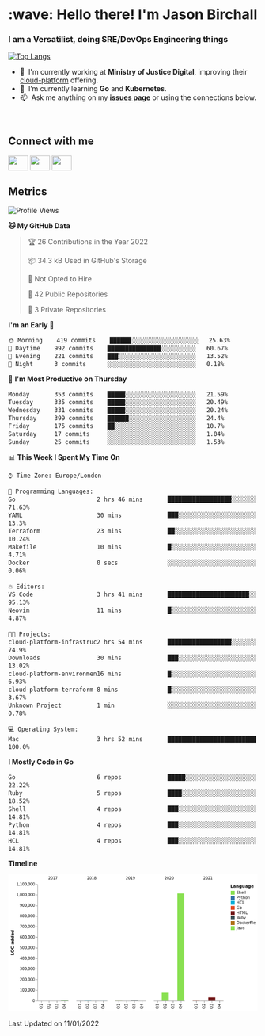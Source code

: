 <h1 align="left" id="jason-title">:wave: Hello there! I'm Jason Birchall</h1>
<h3 align="left">I am a Versatilist, doing SRE/DevOps Engineering things</h3>

[![Top Langs](https://github-readme-stats.vercel.app/api?username=jasonBirchall&show_icons=true&count_private=true&include_all_commits=true&theme=gruvbox)](https://github.com/anuraghazra/github-readme-stats)

- :office: &nbsp;I'm currently working at **Ministry of Justice Digital**, improving their [cloud-platform](https://github.com/ministryofjustice/cloud-platform) offering.
- :seedling: &nbsp;I’m currently learning **Go** and **Kubernetes**.
- :mailbox: &nbsp;Ask me anything on my **[issues page]** or using the connections below.


<br>

<h2>Connect with me</h2>
<p>
<a href="https://twitter.com/jsonBirchall" target="blank"><img align="center" src="https://cdn.jsdelivr.net/npm/simple-icons@3.0.1/icons/twitter.svg" alt="" height="30" width="40" /></a>
<a href="https://keybase.io/json0" target="blank"><img align="center" src="https://cdn.jsdelivr.net/npm/simple-icons@3.0.1/icons/keybase.svg" alt="" height="30" width="40" /></a>
<a href="https://www.reddit.com/user/kakorate" target="blank"><img align="center" src="https://cdn.jsdelivr.net/npm/simple-icons@3.0.1/icons/reddit.svg" alt="" height="30" width="40" /></a>
</p>

<h2>Metrics</h2>

<!--START_SECTION:waka-->
![Profile Views](http://img.shields.io/badge/Profile%20Views-1-blue)

**🐱 My GitHub Data** 

> 🏆 26 Contributions in the Year 2022
 > 
> 📦 34.3 kB Used in GitHub's Storage 
 > 
> 🚫 Not Opted to Hire
 > 
> 📜 42 Public Repositories 
 > 
> 🔑 3 Private Repositories  
 > 
**I'm an Early 🐤** 

```text
🌞 Morning    419 commits    ██████░░░░░░░░░░░░░░░░░░░   25.63% 
🌆 Daytime    992 commits    ███████████████░░░░░░░░░░   60.67% 
🌃 Evening    221 commits    ███░░░░░░░░░░░░░░░░░░░░░░   13.52% 
🌙 Night      3 commits      ░░░░░░░░░░░░░░░░░░░░░░░░░   0.18%

```
📅 **I'm Most Productive on Thursday** 

```text
Monday       353 commits    █████░░░░░░░░░░░░░░░░░░░░   21.59% 
Tuesday      335 commits    █████░░░░░░░░░░░░░░░░░░░░   20.49% 
Wednesday    331 commits    █████░░░░░░░░░░░░░░░░░░░░   20.24% 
Thursday     399 commits    ██████░░░░░░░░░░░░░░░░░░░   24.4% 
Friday       175 commits    ██░░░░░░░░░░░░░░░░░░░░░░░   10.7% 
Saturday     17 commits     ░░░░░░░░░░░░░░░░░░░░░░░░░   1.04% 
Sunday       25 commits     ░░░░░░░░░░░░░░░░░░░░░░░░░   1.53%

```


📊 **This Week I Spent My Time On** 

```text
⌚︎ Time Zone: Europe/London

💬 Programming Languages: 
Go                       2 hrs 46 mins       ██████████████████░░░░░░░   71.63% 
YAML                     30 mins             ███░░░░░░░░░░░░░░░░░░░░░░   13.3% 
Terraform                23 mins             ██░░░░░░░░░░░░░░░░░░░░░░░   10.24% 
Makefile                 10 mins             █░░░░░░░░░░░░░░░░░░░░░░░░   4.71% 
Docker                   0 secs              ░░░░░░░░░░░░░░░░░░░░░░░░░   0.06%

🔥 Editors: 
VS Code                  3 hrs 41 mins       ███████████████████████░░   95.13% 
Neovim                   11 mins             █░░░░░░░░░░░░░░░░░░░░░░░░   4.87%

🐱‍💻 Projects: 
cloud-platform-infrastruc2 hrs 54 mins       ██████████████████░░░░░░░   74.9% 
Downloads                30 mins             ███░░░░░░░░░░░░░░░░░░░░░░   13.02% 
cloud-platform-environmen16 mins             █░░░░░░░░░░░░░░░░░░░░░░░░   6.93% 
cloud-platform-terraform-8 mins              █░░░░░░░░░░░░░░░░░░░░░░░░   3.67% 
Unknown Project          1 min               ░░░░░░░░░░░░░░░░░░░░░░░░░   0.78%

💻 Operating System: 
Mac                      3 hrs 52 mins       █████████████████████████   100.0%

```

**I Mostly Code in Go** 

```text
Go                       6 repos             █████░░░░░░░░░░░░░░░░░░░░   22.22% 
Ruby                     5 repos             ████░░░░░░░░░░░░░░░░░░░░░   18.52% 
Shell                    4 repos             ███░░░░░░░░░░░░░░░░░░░░░░   14.81% 
Python                   4 repos             ███░░░░░░░░░░░░░░░░░░░░░░   14.81% 
HCL                      4 repos             ███░░░░░░░░░░░░░░░░░░░░░░   14.81%

```


**Timeline**

![Chart not found](https://raw.githubusercontent.com/jasonBirchall/jasonBirchall/main/charts/bar_graph.png) 


 Last Updated on 11/01/2022
<!--END_SECTION:waka-->

<!-- links -->

[issues page]: https://github.com/jasonBirchall/jasonBirchall/issues "jasonBirchall/issues"
